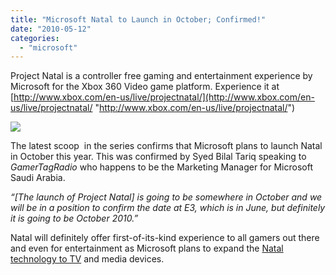 ```yaml
---
title: "Microsoft Natal to Launch in October; Confirmed!"
date: "2010-05-12"
categories: 
  - "microsoft"
---
```


Project Natal is a controller free gaming and entertainment experience by Microsoft for the Xbox 360 Video game platform. Experience it at [http://www.xbox.com/en-us/live/projectnatal/](http://www.xbox.com/en-us/live/projectnatal/ "http://www.xbox.com/en-us/live/projectnatal/")

[![](http://lh5.ggpht.com/_40bmzDo_mBs/S-qyCmvsTcI/AAAAAAAABL0/xUl95_TQ7VQ/video00dc146ec3ea%5B3%5D.jpg?imgmax=800)](http://www.youtube.com/watch?v=8YtXrHi5NfY)

The latest scoop  in the series confirms that Microsoft plans to launch Natal in October this year. This was confirmed by Syed Bilal Tariq speaking to _GamerTagRadio_ who happens to be the Marketing Manager for Microsoft Saudi Arabia.

_“\[The launch of Project Natal\] is going to be somewhere in October and we will be in a position to confirm the date at E3, which is in June, but definitely it is going to be October 2010.”_

Natal will definitely offer first-of-its-kind experience to all gamers out there and even for entertainment as Microsoft plans to expand the [Natal technology to TV](http://www.sizlopedia.com/2009/11/30/microsoft-plans-to-expand-natal-technology-to-tv/) and media devices.

